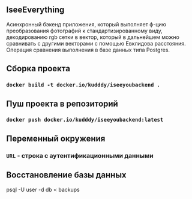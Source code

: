 ## IseeEverything

Асинхронный бэкенд приложения, который выполняет ф-цию преобразования фотографий к стандартизированному виду, декодированию
rgb сетки в вектор, который в дальнейшем можно сравнивать с другими векторами с помощью Евклидова расстояния.
Операция сравнения выполнения в базе данных типа Postgres.

## Сборка проекта

### `docker build -t docker.io/kudddy/iseeyoubackend .`

## Пуш проекта в репозиторий 
### `docker push docker.io/kudddy/iseeyoubackend:latest`

## Переменный окружения

### `URL` - строка с аутентификационными данными


## Восстановление базы данных

psql -U user -d db < backups
